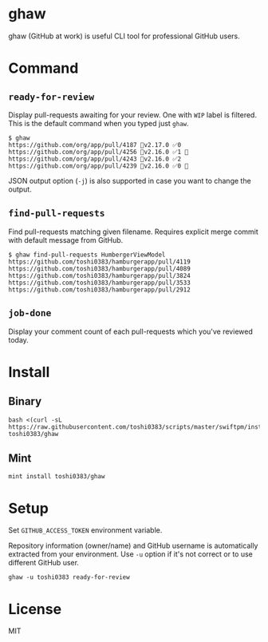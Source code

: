 # ghaw

ghaw (GitHub at work) is useful CLI tool for professional GitHub users.

# Command
## `ready-for-review`
Display pull-requests awaiting for your review.
One with `WIP` label is filtered.
This is the default command when you typed just `ghaw`.

```
$ ghaw
https://github.com/org/app/pull/4187 🔖v2.17.0 ✅0
https://github.com/org/app/pull/4256 🔖v2.16.0 ✅1 🤔
https://github.com/org/app/pull/4243 🔖v2.16.0 ✅2
https://github.com/org/app/pull/4239 🔖v2.16.0 ✅0 🤔
```

JSON output option (`-j`) is also supported in case you want to change the output.

## `find-pull-requests`
Find pull-requests matching given filename.
Requires explicit merge commit with default message from GitHub.

```console
$ ghaw find-pull-requests HumbergerViewModel
https://github.com/toshi0383/hamburgerapp/pull/4119
https://github.com/toshi0383/hamburgerapp/pull/4089
https://github.com/toshi0383/hamburgerapp/pull/3824
https://github.com/toshi0383/hamburgerapp/pull/3533
https://github.com/toshi0383/hamburgerapp/pull/2912
```

## `job-done`
Display your comment count of each pull-requests which you've reviewed today.

# Install
## Binary
```
bash <(curl -sL https://raw.githubusercontent.com/toshi0383/scripts/master/swiftpm/install.sh) toshi0383/ghaw
```

## Mint
```
mint install toshi0383/ghaw
```

# Setup
Set `GITHUB_ACCESS_TOKEN` environment variable.

Repository information (owner/name) and GitHub username is automatically extracted from your environment. Use `-u` option if it's not correct or to use different GitHub user.
```
ghaw -u toshi0383 ready-for-review
```

# License
MIT
